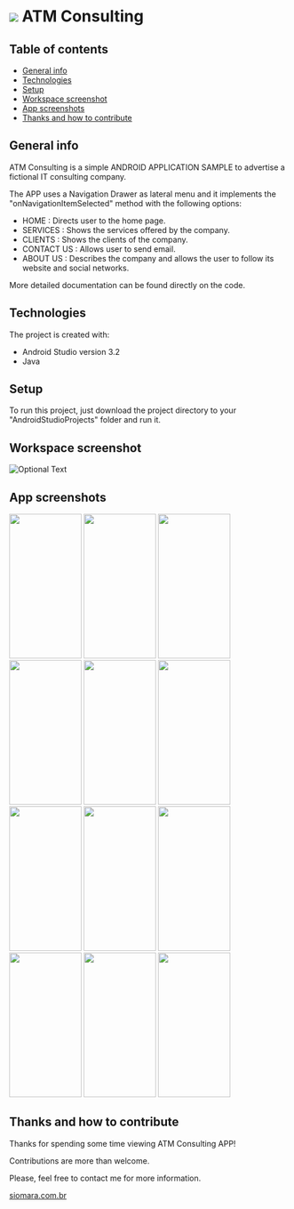 # <kbd><img src="../master/app/src/main/res/drawable/profile.jpg"/></kbd>  ATM Consulting


## Table of contents
* [General info](#general-info)
* [Technologies](#technologies)
* [Setup](#setup)
* [Workspace screenshot](#workspace-screenshot)
* [App screenshots](#app-screenshots)
* [Thanks and how to contribute](#thanks-and-how-to-contribute)


## General info
ATM Consulting is a simple ANDROID APPLICATION SAMPLE to advertise a fictional IT consulting company.

The APP uses a Navigation Drawer as lateral menu and it implements the "onNavigationItemSelected" method with the following options:

* HOME          : Directs user to the home page.
* SERVICES      : Shows the services offered by the company.
* CLIENTS       : Shows the clients of the company.
* CONTACT US    : Allows user to send email.
* ABOUT US      : Describes the company and allows the user to follow its website and social networks.

More detailed documentation can be found directly on the code.


## Technologies
The project is created with:
* Android Studio version 3.2
* Java


## Setup
To run this project, just download the project directory to your "AndroidStudioProjects" folder and run it.


## Workspace screenshot
![Optional Text](../master/app/src/main/res/readme-screenshots/atmconsulting_workspace.png)


## App screenshots
<kbd><img src="../master/app/src/main/res/readme-screenshots/atm1_home.png"          width="130" height="260"></kbd> <kbd><img src="../master/app/src/main/res/readme-screenshots/atm2_navigation.png" width="130" height="260"></kbd>
<kbd><img src="../master/app/src/main/res/readme-screenshots/atm3_services.png"      width="130" height="260"></kbd>
<kbd><img src="../master/app/src/main/res/readme-screenshots/atm4_clients.png"       width="130" height="260"></kbd>
<kbd><img src="../master/app/src/main/res/readme-screenshots/atm5_1_contactus.png"   width="130" height="260"></kbd>
<kbd><img src="../master/app/src/main/res/readme-screenshots/atm5_2_presetemail.png" width="130" height="260"></kbd>
<kbd><img src="../master/app/src/main/res/readme-screenshots/atm6_1_aboutus.png"     width="130" height="260"></kbd>
<kbd><img src="../master/app/src/main/res/readme-screenshots/atm6_2_blankemail.png"  width="130" height="260"></kbd>
<kbd><img src="../master/app/src/main/res/readme-screenshots/atm6_3_website.png"     width="130" height="260"></kbd>
<kbd><img src="../master/app/src/main/res/readme-screenshots/atm6_4_facebook.png"    width="130" height="260"></kbd>
<kbd><img src="../master/app/src/main/res/readme-screenshots/atm6_5_instagram.png"   width="130" height="260"></kbd>
<kbd><img src="../master/app/src/main/res/readme-screenshots/atm6_6_github.png"      width="130" height="260"></kbd>


## Thanks and how to contribute
Thanks for spending some time viewing ATM Consulting APP!

Contributions are more than welcome.

Please, feel free to contact me for more information.

[siomara.com.br](http://www.siomara.com.br)